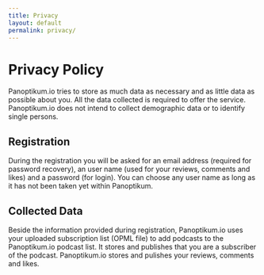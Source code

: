```yaml
---
title: Privacy
layout: default
permalink: privacy/
---
```


# Privacy Policy

Panoptikum.io tries to store as much data as necessary and as little data as possible about you. All the data collected is required to offer the service. Panoptikum.io does not intend to collect demographic data or to identify single persons.

## Registration

During the registration you will be asked for an email address (required for password recovery), an user name (used for your reviews, comments and likes) and a password (for login). You can choose any user name as long as it has not been taken yet within Panoptikum.

## Collected Data

Beside the information provided during registration, Panoptikum.io uses your uploaded subscription list (OPML file) to add podcasts to the Panoptikum.io podcast list. It stores and publishes that you are a subscriber of the podcast. Panoptikum.io stores and pulishes your reviews, comments and likes.
